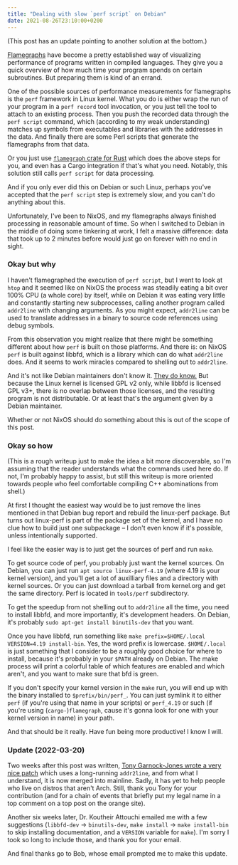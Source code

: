 ```yaml
---
title: "Dealing with slow `perf script` on Debian"
date: 2021-08-26T23:10:00+0200
---
```

(This post has an update pointing to another solution at the bottom.)

[Flamegraphs](https://www.brendangregg.com/flamegraphs.html) have become a pretty established way of visualizing performance of programs written in compiled languages. They give you a quick overview of how much time your program spends on certain subroutines. But preparing them is kind of an errand.

One of the possible sources of performance measurements for flamegraphs is the `perf` framework in Linux kernel. What you do is either wrap the run of your program in a `perf record` tool invocation, or you just tell the tool to attach to an existing process. Then you push the recorded data through the `perf script` command, which (according to my weak understanding) matches up symbols from executables and libraries with the addresses in the data. And finally there are some Perl scripts that generate the flamegraphs from that data.

Or you just use [`flamegraph` crate for Rust](https://github.com/flamegraph-rs/flamegraph) which does the above steps for you, and even has a Cargo integration if that's what you need. Notably, this solution still calls `perf script` for data processing.

And if you only ever did this on Debian or such Linux, perhaps you've accepted that the `perf script` step is extremely slow, and you can't do anything about this.

Unfortunately, I've been to NixOS, and my flamegraphs always finished processing in reasonable amount of time. So when I switched to Debian in the middle of doing some tinkering at work, I felt a massive difference: data that took up to 2 minutes before would just go on forever with no end in sight.

### Okay but why

I haven't flamegraphed the execution of `perf script`, but I went to look at `htop` and it seemed like on NixOS the process was steadily eating a bit over 100% CPU (a whole core) by itself, while on Debian it was eating very little and constantly starting new subprocesses, calling another program called `addr2line` with changing arguments. As you might expect, `addr2line` can be used to translate addresses in a binary to source code references using debug symbols.

From this observation you might realize that there might be something different about how `perf` is built on those platforms. And there is: on NixOS `perf` is built against libbfd, which is a library which can do what `addr2line` does. And it seems to work miracles compared to shelling out to `addr2line`.

And it's not like Debian maintainers don't know it. [They do know.](https://bugs.debian.org/cgi-bin/bugreport.cgi?bug=911815#15) But because the Linux kernel is licensed GPL v2 only, while libbfd is licensed GPL v3+, there is no overlap between those licenses, and the resulting program is not distributable. Or at least that's the argument given by a Debian maintainer.

Whether or not NixOS should do something about this is out of the scope of this post.

### Okay so how

(This is a rough writeup just to make the idea a bit more discoverable, so I'm assuming that the reader understands what the commands used here do. If not, I'm probably happy to assist, but still this writeup is more oriented towards people who feel comfortable compiling C++ abominations from shell.)

At first I thought the easiest way would be to just remove the lines mentioned in that Debian bug report and rebuild the linux-perf package. But turns out linux-perf is part of the package set of the kernel, and I have no clue how to build just one subpackage – I don't even know if it's possible, unless intentionally supported.

I feel like the easier way is to just get the sources of perf and run `make`.

To get source code of perf, you probably just want the kernel sources. On Debian, you can just run `apt source linux-perf-4.19` (where 4.19 is your kernel version), and you'll get a lot of auxilliary files and a directory with kernel sources. Or you can just download a tarball from kernel.org and get the same directory. Perf is located in `tools/perf` subdirectory.

To get the speedup from not shelling out to `addr2line` all the time, you need to install libbfd, and more importantly, it's development headers. On Debian, it's probably `sudo apt-get install binutils-dev` that you want.

Once you have libbfd, run something like `make prefix=$HOME/.local VERSION=4.19 install-bin`. Yes, the word prefix is lowercase. `$HOME/.local` is just something that I consider to be a roughly good choice for where to install, because it's probably in your `$PATH` already on Debian. The make process will print a colorful table of which features are enabled and which aren't, and you want to make sure that bfd is green.

If you don't specify your kernel version in the `make` run, you will end up with the binary installed to `$prefix/bin/perf_`. You can just symlink it to either `perf` (if you're using that name in your scripts) or `perf_4.19` or such (if you're using (`cargo-`)`flamegraph`, cause it's gonna look for one with your kernel version in name) in your path.

And that should be it really. Have fun being more productive! I know I will.

### Update (2022-03-20)

Two weeks after this post was written, [Tony Garnock-Jones wrote a very nice patch](https://eighty-twenty.org/2021/09/09/perf-addr2line-speed-improvement) which uses a long-running `addr2line`, and from what I understand, it is now merged into mainline. Sadly, it has yet to help people who live on distros that aren't Arch. Still, thank you Tony for your contribution (and for a chain of events that briefly put my legal name in a top comment on a top post on the orange site).

Another six weeks later, Dr. Koutheir Attouchi emailed me with a few suggestions (`libbfd-dev` → `binutils-dev`, `make install` → `make install-bin` to skip installing documentation, and a `VERSION` variable for `make`). I'm sorry I took so long to include those, and thank you for your email.

And final thanks go to Bob, whose email prompted me to make this update.
